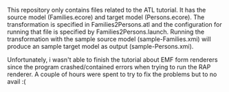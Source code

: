 This repository only contains files related to the ATL tutorial. It has the source model (Families.ecore) and target model (Persons.ecore). The transformation is specified in Families2Persons.atl and the configuration for running that file is specified by Families2Persons.launch. Running the transformation with the sample source model (sample-Families.xmi) will produce an sample target model as output (sample-Persons.xmi).

Unfortunately, i wasn't able to finish the tutorial about EMF form renderers since the program crashed/contained errors when trying to run the RAP renderer. A couple of hours were spent to try to fix the problems but to no avail :(
